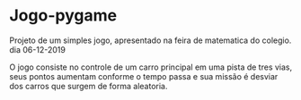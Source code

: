 # Jogo-pygame
Projeto de um simples jogo, apresentado na feira de matematica do colegio. dia 06-12-2019

O jogo consiste no controle de um carro principal em uma pista de tres vias, seus pontos aumentam conforme o tempo passa e sua missão é desviar dos carros que surgem de forma aleatoria.


